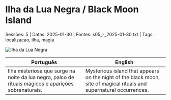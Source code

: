 ﻿
# Ilha da Lua Negra / Black Moon Island

Sessões: 5 | Datas: 2025-01-30 | Fontes: s05_-_2025-01-30.txt | Tags: localizacao, ilha, magia

![Ilha da Lua Negra](assets/location/location_blank.png)

| Português | English |
|-----------|---------|
| Ilha misteriosa que surge na noite da lua negra, palco de rituais mágicos e aparições sobrenaturais. | Mysterious island that appears on the night of the black moon, site of magical rituals and supernatural occurrences. |




















